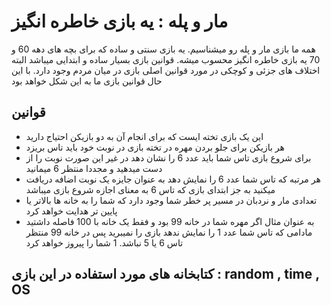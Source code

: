 # مار و پله : یه بازی خاطره انگیز
 همه ما بازی مار و پله رو میشناسیم. یه بازی سنتی و ساده که برای بچه های دهه 60 و 70 یه بازی خاطره انگیز محسوب میشه. قوانین بازی بسیار ساده و ابتدایی میباشد البته اختلاف های جزئی و کوچکی در مورد قوانین اصلی بازی در میان مردم وجود دارد. با این حال قوانین بازی ما به این شکل خواهد بود
  
## قوانین

- این یک بازی تخته ایست که برای انجام آن به دو بازیکن احتیاج دارید
- هر بازیکن برای جلو بردن مهره در تخته بازی در نوبت خود باید تاس بریزد
- برای شروع بازی تاس شما باید عدد 6 را نشان دهد در غیر این صورت نوبت را از دست میدهید و مجددا منتظر 6 میمانید
- هر مرتبه که تاس شما عدد 6 را نمایش دهد به عنوان جایزه یک نوبت اضافه دریافت میکنید به جز ابتدای بازی که تاس 6 به معنای اجازه شروع بازی میباشد
- تعدادی مار و نردبان در مسیر پر خطر شما وجود دارد که شما را به خانه ها بالاتر یا پایین تر هدایت خواهد کرد
- به عنوان مثال اگر مهره شما در خانه 99 بود و فقط یک خانه با 100 فاصله داشتید مادامی که تاس شما عدد 1 را نمایش ندهد بازی را نمیبرید پس در خانه 99 منتظر تاس 6 یا 5 نباشد. 1 شما را پیروز خواهد کرد

## کتابخانه های مورد استفاده در این بازی : random , time , OS
